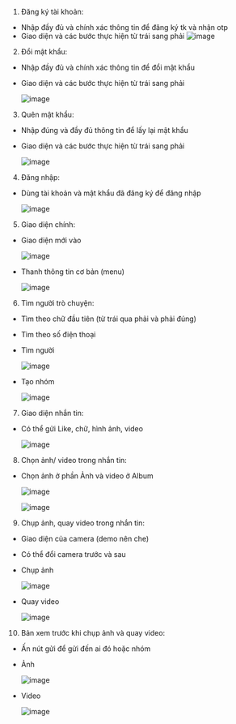 1. Đăng ký tài khoản:
- Nhập đầy đủ và chính xác thông tin để đăng ký tk và nhận otp
- Giao diện và các bước thực hiện từ trái sang phải
![image](https://github.com/user-attachments/assets/b50a72db-fc8b-4951-b81e-8e129e89ed02)

2. Đổi mật khẩu:
- Nhập đầy đủ và chính xác thông tin để đổi mật khẩu
- Giao diện và các bước thực hiện từ trái sang phải

  ![image](https://github.com/user-attachments/assets/f9110f5c-9e25-4361-a567-b773fa0abc52)

3. Quên mật khẩu:
- Nhập đúng và đầy đủ thông tin để lấy lại mật khẩu
- Giao diện và các bước thực hiện từ trái sang phải

  ![image](https://github.com/user-attachments/assets/33467ecf-4a82-46cd-84f7-3e6dcadeae1e)

4. Đăng nhập:
- Dùng tài khoản và mật khẩu đã đăng ký để đăng nhập

  ![image](https://github.com/user-attachments/assets/43f1bd8f-0a6e-419d-b3d8-d6dbb15e505b)

5. Giao diện chính:

- Giao diện mới vào
  
  ![image](https://github.com/user-attachments/assets/88635dcf-b8c6-4350-925c-b6d413177d12)

- Thanh thông tin cơ bản (menu)

  ![image](https://github.com/user-attachments/assets/43b7b2bb-3500-4e45-8a95-0e283d072136)

6. Tìm người trò chuyện:
- Tìm theo chữ đầu tiên (từ trái qua phải và phải đúng)
- Tìm theo số điện thoại

- Tìm người

  ![image](https://github.com/user-attachments/assets/9a6b74f0-7a73-4b75-b954-487a17f35963)

- Tạo nhóm

  ![image](https://github.com/user-attachments/assets/fee15111-6e61-478c-b4b0-084b4e18c434)

7. Giao diện nhắn tin:
- Có thể gửi Like, chữ, hình ảnh, video

  ![image](https://github.com/user-attachments/assets/c9352ba0-113b-4d29-9973-8c1549f53828)

8. Chọn ảnh/ video trong nhắn tin:
- Chọn ảnh ở phần Ảnh và video ở Album

  ![image](https://github.com/user-attachments/assets/cc2b804c-59d2-42ea-b57e-c3f69278b98a)

  ![image](https://github.com/user-attachments/assets/17743d90-ba0a-4a54-9b7a-a450ebfc29ab)

9. Chụp ảnh, quay video trong nhắn tin:
- Giao diện của camera (demo nên che) 
- Có thể đổi camera trước và sau

- Chụp ảnh

  ![image](https://github.com/user-attachments/assets/4e7d2ddb-0806-4b88-84e2-d2010d4472d0)

- Quay video

  ![image](https://github.com/user-attachments/assets/0bee66f8-3c59-4916-9cb5-f39aa6fb112f)

10. Bản xem trước khi chụp ảnh và quay video:
- Ấn nút gửi để gửi đến ai đó hoặc nhóm

- Ảnh

  ![image](https://github.com/user-attachments/assets/b6528675-878b-4dc1-828c-2e70939ed19a)

- Video

  ![image](https://github.com/user-attachments/assets/525d3498-29db-4a4a-b532-b1bbc191dcf0)

